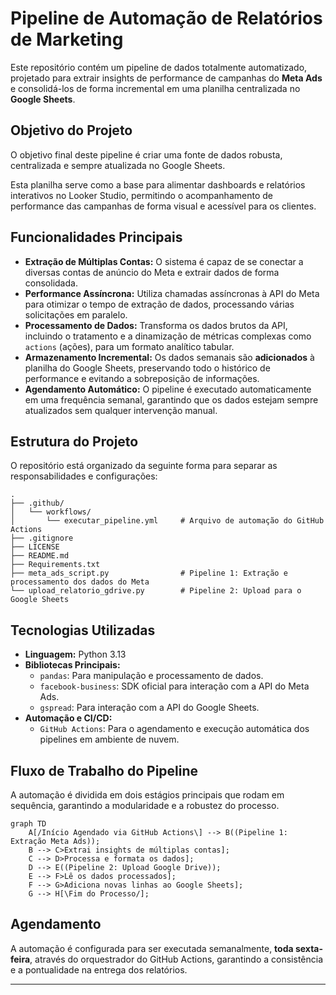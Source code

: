 # Pipeline de Automação de Relatórios de Marketing

Este repositório contém um pipeline de dados totalmente automatizado, projetado para extrair insights de performance de campanhas do **Meta Ads** e consolidá-los de forma incremental em uma planilha centralizada no **Google Sheets**.

## Objetivo do Projeto

O objetivo final deste pipeline é criar uma fonte de dados robusta, centralizada e sempre atualizada no Google Sheets.

Esta planilha serve como a base para alimentar dashboards e relatórios interativos no Looker Studio, permitindo o acompanhamento de performance das campanhas de forma visual e acessível para os clientes.

## Funcionalidades Principais

  - **Extração de Múltiplas Contas:** O sistema é capaz de se conectar a diversas contas de anúncio do Meta e extrair dados de forma consolidada.
  - **Performance Assíncrona:** Utiliza chamadas assíncronas à API do Meta para otimizar o tempo de extração de dados, processando várias solicitações em paralelo.
  - **Processamento de Dados:** Transforma os dados brutos da API, incluindo o tratamento e a dinamização de métricas complexas como `actions` (ações), para um formato analítico tabular.
  - **Armazenamento Incremental:** Os dados semanais são **adicionados** à planilha do Google Sheets, preservando todo o histórico de performance e evitando a sobreposição de informações.
  - **Agendamento Automático:** O pipeline é executado automaticamente em uma frequência semanal, garantindo que os dados estejam sempre atualizados sem qualquer intervenção manual.

## Estrutura do Projeto

O repositório está organizado da seguinte forma para separar as responsabilidades e configurações:

```
.
├── .github/
│   └── workflows/
│       └── executar_pipeline.yml     # Arquivo de automação do GitHub Actions
├── .gitignore
├── LICENSE
├── README.md
├── Requirements.txt
├── meta_ads_script.py                # Pipeline 1: Extração e processamento dos dados do Meta
└── upload_relatorio_gdrive.py        # Pipeline 2: Upload para o Google Sheets
```

## Tecnologias Utilizadas

  - **Linguagem:** Python 3.13
  - **Bibliotecas Principais:**
      - `pandas`: Para manipulação e processamento de dados.
      - `facebook-business`: SDK oficial para interação com a API do Meta Ads.
      - `gspread`: Para interação com a API do Google Sheets.
  - **Automação e CI/CD:**
      - `GitHub Actions`: Para o agendamento e execução automática dos pipelines em ambiente de nuvem.


## Fluxo de Trabalho do Pipeline

A automação é dividida em dois estágios principais que rodam em sequência, garantindo a modularidade e a robustez do processo.

```mermaid
graph TD
    A[/Início Agendado via GitHub Actions\] --> B((Pipeline 1: Extração Meta Ads));
    B --> C>Extrai insights de múltiplas contas];
    C --> D>Processa e formata os dados];
    D --> E((Pipeline 2: Upload Google Drive));
    E --> F>Lê os dados processados];
    F --> G>Adiciona novas linhas ao Google Sheets];
    G --> H[\Fim do Processo/];
```

## Agendamento

A automação é configurada para ser executada semanalmente, **toda sexta-feira**, através do orquestrador do GitHub Actions, garantindo a consistência e a pontualidade na entrega dos relatórios.

-----
